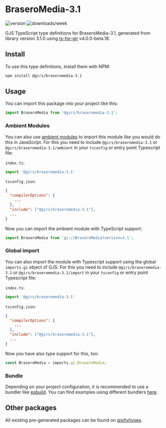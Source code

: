 
# BraseroMedia-3.1

![version](https://img.shields.io/npm/v/@girs/braseromedia-3.1)
![downloads/week](https://img.shields.io/npm/dw/@girs/braseromedia-3.1)


GJS TypeScript type definitions for BraseroMedia-3.1, generated from library version 3.1.0 using [ts-for-gir](https://github.com/gjsify/ts-for-gir) v4.0.0-beta.18.


## Install

To use this type definitions, install them with NPM:
```bash
npm install @girs/braseromedia-3.1
```

## Usage

You can import this package into your project like this:
```ts
import BraseroMedia from '@girs/braseromedia-3.1';
```

### Ambient Modules

You can also use [ambient modules](https://github.com/gjsify/ts-for-gir/tree/main/packages/cli#ambient-modules) to import this module like you would do this in JavaScript.
For this you need to include `@girs/braseromedia-3.1` or `@girs/braseromedia-3.1/ambient` in your `tsconfig` or entry point Typescript file:

`index.ts`:
```ts
import '@girs/braseromedia-3.1'
```

`tsconfig.json`:
```json
{
  "compilerOptions": {
    ...
  },
  "include": ["@girs/braseromedia-3.1"],
  ...
}
```

Now you can import the ambient module with TypeScript support: 

```ts
import BraseroMedia from 'gi://BraseroMedia?version=3.1';
```

### Global import

You can also import the module with Typescript support using the global `imports.gi` object of GJS.
For this you need to include `@girs/braseromedia-3.1` or `@girs/braseromedia-3.1/import` in your `tsconfig` or entry point Typescript file:

`index.ts`:
```ts
import '@girs/braseromedia-3.1'
```

`tsconfig.json`:
```json
{
  "compilerOptions": {
    ...
  },
  "include": ["@girs/braseromedia-3.1"],
  ...
}
```

Now you have also type support for this, too:

```ts
const BraseroMedia = imports.gi.BraseroMedia;
```

### Bundle

Depending on your project configuration, it is recommended to use a bundler like [esbuild](https://esbuild.github.io/). You can find examples using different bundlers [here](https://github.com/gjsify/ts-for-gir/tree/main/examples).

## Other packages

All existing pre-generated packages can be found on [gjsify/types](https://github.com/gjsify/types).

